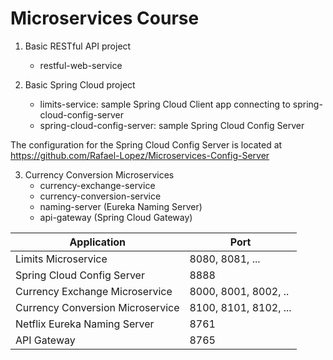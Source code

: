 # Microservices Course

1. Basic RESTful API project
   - restful-web-service

2. Basic Spring Cloud project
   - limits-service: sample Spring Cloud Client app connecting to spring-cloud-config-server
   - spring-cloud-config-server: sample Spring Cloud Config Server

The configuration for the Spring Cloud Config Server is located at https://github.com/Rafael-Lopez/Microservices-Config-Server

3. Currency Conversion Microservices
   - currency-exchange-service
   - currency-conversion-service
   - naming-server (Eureka Naming Server)
   - api-gateway (Spring Cloud Gateway)

| Application  | Port |
| ------------- | ------------- |
| Limits Microservice  | 8080, 8081, ...  |
| Spring Cloud Config Server  | 8888  |
| Currency Exchange Microservice  | 8000, 8001, 8002, ..  |
| Currency Conversion Microservice  | 8100, 8101, 8102, ...  |
| Netflix Eureka Naming Server  | 8761  |
| API Gateway  | 8765  |
